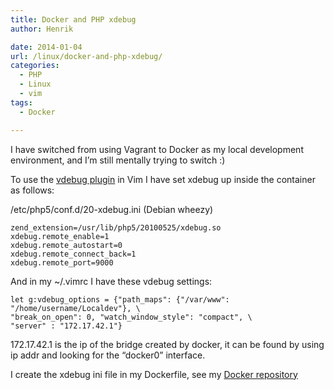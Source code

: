 ```yaml
---
title: Docker and PHP xdebug
author: Henrik

date: 2014-01-04
url: /linux/docker-and-php-xdebug/
categories:
  - PHP
  - Linux
  - vim
tags:
  - Docker

---
```

I have switched from using Vagrant to Docker as my local development environment, and I&#8217;m still mentally trying to switch :)
<!--more-->

To use the [vdebug plugin](https://github.com/joonty/vdebug) in Vim I have set xdebug up inside the container as follows:

/etc/php5/conf.d/20-xdebug.ini (Debian wheezy)

<pre>
<code class="language-ini">zend_extension=/usr/lib/php5/20100525/xdebug.so
xdebug.remote_enable=1
xdebug.remote_autostart=0
xdebug.remote_connect_back=1
xdebug.remote_port=9000</code></pre>

And in my ~/.vimrc I have these vdebug settings:

<pre>
<code class="language-vim">let g:vdebug_options = {"path_maps": {"/var/www": "/home/username/Localdev"}, \
"break_on_open": 0, "watch_window_style": "compact", \
"server" : "172.17.42.1"}</code></pre>

172.17.42.1 is the ip of the bridge created by docker, it can be found by using ip addr and looking for the &#8220;docker0&#8221; interface.

I create the xdebug ini file in my Dockerfile, see my [Docker repository](https://github.com/henrik-farre/docker)
